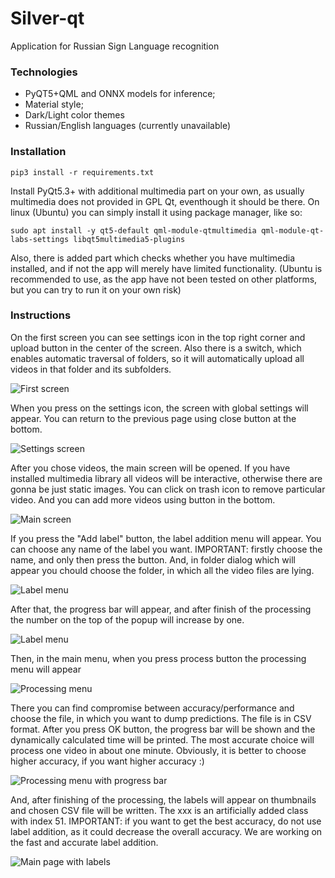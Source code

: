 # Silver-qt
Application for Russian Sign Language recognition

### Technologies
+ PyQT5+QML and ONNX models for inference;
+ Material style;
+ Dark/Light color themes
+ Russian/English languages (currently unavailable)

### Installation
```
pip3 install -r requirements.txt
```
Install PyQt5.3+ with additional multimedia part on your own, as usually multimedia does not provided in GPL Qt, eventhough it should be there. On linux (Ubuntu) you can simply install it using package manager, like so:
```
sudo apt install -y qt5-default qml-module-qtmultimedia qml-module-qt-labs-settings libqt5multimedia5-plugins
```
Also, there is added part which checks whether you have multimedia installed, and if not the app will merely have limited functionality. (Ubuntu is recommended to use, as the app have not been tested on other platforms, but you can try to run it on your own risk)
### Instructions
On the first screen you can see settings icon in the top right corner and upload button in the center of the screen. Also there is a switch, which enables automatic traversal of folders, so it will automatically upload all videos in that folder and its subfolders.

![First screen](docs/first.png)

When you press on the settings icon, the screen with global settings will appear. You can return to the previous page using close button at the bottom.

![Settings screen](docs/settings.png)

After you chose videos, the main screen will be opened. If you have installed multimedia library all videos will be interactive, otherwise there are gonna be just static images. You can click on trash icon to remove particular video. And you can add more videos using button in the bottom.

![Main screen](docs/main.png)

If you press the "Add label" button, the label addition menu will appear. You can choose any name of the label you want. IMPORTANT: firstly choose the name, and only then press the button. And, in folder dialog which will appear you chould choose the folder, in which all the video files are lying.

![Label menu](docs/modif1.png)

After that, the progress bar will appear, and after finish of the processing the number on the top of the popup will increase by one.

![Label menu](docs/modif2.png)

Then, in the main menu, when you press process button the processing menu will appear

![Processing menu](docs/processing.png)

There you can find compromise between accuracy/performance and choose the file, in which you want to dump predictions. The file is in CSV format. After you press OK button, the progress bar will be shown and the dynamically calculated time will be printed. The most accurate choice will process one video in about one minute. Obviously, it is better to choose higher accuracy, if you want higher accuracy :)

![Processing menu with progress bar](docs/processing-in-progress.png)

And, after finishing of the processing, the labels will appear on thumbnails and chosen CSV file will be written. The xxx is an artificially added class with index 51. IMPORTANT: if you want to get the best accuracy, do not use label addition, as it could decrease the overall accuracy. We are working on the fast and accurate label addition.

![Main page with labels](docs/done.png)
